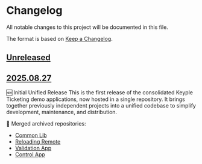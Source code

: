 # Changelog
All notable changes to this project will be documented in this file.

The format is based on [Keep a Changelog](https://keepachangelog.com/en/1.0.0/).

## [Unreleased]

## [2025.08.27]

🆕 Initial Unified Release
This is the first release of the consolidated Keyple Ticketing demo applications, now hosted in a single repository.
It brings together previously independent projects into a unified codebase to simplify development, maintenance, and distribution.

🔄 Merged archived repositories:
  - [Common Lib](https://github.com/calypsonet/keyple-demo-ticketing-common-lib)
  - [Reloading Remote](https://github.com/calypsonet/keyple-demo-ticketing-reloading-remote)
  - [Validation App](https://github.com/calypsonet/keyple-demo-ticketing-validation-app)
  - [Control App](https://github.com/calypsonet/keyple-demo-ticketing-control-app)

[Unreleased]: https://github.com/calypsonet/keyple-demo-ticketing/compare/2025.08.27...HEAD
[2025.08.27]: https://github.com/calypsonet/keyple-demo-ticketing/releases/tag/2025.08.27